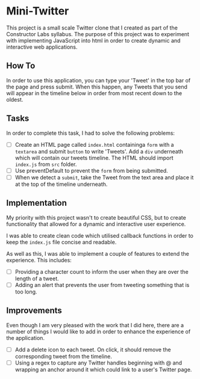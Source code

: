 # Mini-Twitter

This project is a small scale Twitter clone that I created as part of the Constructor Labs syllabus. The purpose of this project was to experiment with implementing JavaScript into html in order to create dynamic and interactive web applications.

## How To

In order to use this application, you can type your 'Tweet' in the top bar of the page and press submit. When this happen, any Tweets that you send will appear in the timeline below in order from most recent down to the oldest.

## Tasks

In order to complete this task, I had to solve the following problems:

- [ ] Create an HTML page called `index.html` containinga `form` with a `textarea` and submit `button` to write 'Tweets'. Add a `div` underneath which will contain our tweets timeline. The HTML should import `index.js` from `src` folder.
- [ ] Use preventDefault to prevent the `form` from being submitted.
- [ ] When we detect a `submit`, take the Tweet from the text area and place it at the top of the timeline underneath.

## Implementation

My priority with this project wasn't to create beautiful CSS, but to create functionality that allowed for a dynamic and interactive user experience.

I was able to create clean code which utilised callback functions in order to keep the `index.js` file concise and readable.

As well as this, I was able to implement a couple of features to extend the experience. This includes:

- [ ] Providing a character count to inform the user when they are over the length of a tweet.
- [ ] Adding an alert that prevents the user from tweeting something that is too long.

## Improvements

Even though I am very pleased with the work that I did here, there are a number of things I would like to add in order to enhance the experience of the application.

- [ ] Add a delete icon to each tweet. On click, it should remove the corresponding tweet from the timeline.
- [ ] Using a regex to capture any Twitter handles beginning with @ and wrapping an anchor around it which could link to a user's Twitter page.
